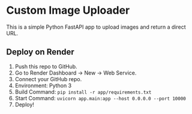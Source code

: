 # Custom Image Uploader

This is a simple Python FastAPI app to upload images and return a direct URL.

## Deploy on Render

1. Push this repo to GitHub.
2. Go to Render Dashboard → New → Web Service.
3. Connect your GitHub repo.
4. Environment: Python 3
5. Build Command: `pip install -r app/requirements.txt`
6. Start Command: `uvicorn app.main:app --host 0.0.0.0 --port 10000`
7. Deploy!
